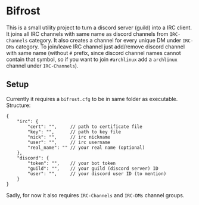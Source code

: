 # Bifrost

This is a small utility project to turn a discord server (guild) into a IRC client. It joins all IRC channels with same
 name as discord channels from `IRC-Channels` category. It also creates a channel for every unique DM under `IRC-DMs` category.
 To join/leave IRC channel just add/remove discord channel with same name (without `#` prefix, since discord channel names
 cannot contain that symbol, so if you want to join `#archlinux` add a `archlinux` channel under `IRC-Channels`).

## Setup

Currently it requires a `bifrost.cfg` to be in same folder as executable. Structure:

```
{
	"irc": {
		"cert": "",     // path to certificate file
		"key": "",      // path to key file
		"nick": "",     // irc nickname
		"user": "",     // irc username
		"real_name": "" // your real name (optional)
	},
	"discord": {
		"token": "",    // your bot token
		"guild": "",    // your guild (discord server) ID
		"user": "",     // your discord user ID (to mention)
	}
}
```

Sadly, for now it also requires `IRC-Channels` and `IRC-DMs` channel groups.
